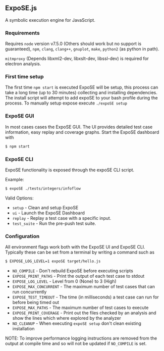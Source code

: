 ## ExpoSE.js

A symbolic execution engine for JavaScript.

### Requirements

Requires `node` version v7.5.0 (Others should work but no support is guaranteed), `npm`, `clang`, `clang++`, `gnuplot`, `make`, `python2` (as python in path).

`mitmproxy` (Depends libxml2-dev, libxslt-dev, libssl-dev) is required for electron analysis.

### First time setup

The first time `npm start` is executed ExpoSE will be setup, this process can take a long time (up to 30 minutes) collecting and installing dependencies. The install script will attempt to add expoSE to your bash profile during the process. To manually setup expose execute `./expoSE setup`

### ExpoSE GUI

In most cases cases the ExpoSE GUI. The UI provides detailed test case information, easy replay and coverage graphs. Start the ExpoSE dashboard with

```sh
$ npm start
```

### ExpoSE CLI

ExpoSE functionality is exposed through the expoSE CLI script.

Example:

```sh
$ expoSE ./tests/integers/infoflow
```

Valid Options:

* `setup`      - Clean and setup ExpoSE
* `ui`         - Launch the ExpoSE Dashboard
* `replay`     - Replay a test case with a specific input.
* `test_suite` - Run the pre-push test suite.

### Configuration

All environment flags work both with the ExpoSE UI and ExpoSE CLI. Typically these can be set from a terminal by writing a command such as

```sh
$ EXPOSE_LOG_LEVEL=1 expoSE target/hello.js
```

* `NO_COMPILE`              - Don't rebuild ExpoSE before executing scripts
* `EXPOSE_PRINT_PATHS`      - Print the output of each test case to stdout
* `EXPOSE_LOG_LEVEL`        - Level from 0 (None) to 3 (High)
* `EXPOSE_MAX_CONCURRENT`   - The maximum number of test cases that can run concurrently
* `EXPOSE_TEST_TIMEOUT`     - The time (in milliseconds) a test case can run for before being timed out
* `EXPOSE_MAX_PATHS`        - The maximum number of test cases to execute
* `EXPOSE_PRINT_COVERAGE`   - Print out the files checked by an analysis and show the lines which where explored by the analyzer
* `NO_CLEANUP`              - When executing `expoSE setup` don't clean existing installation

NOTE: To improve performance logging instructions are removed from the output at compile time and so will not be updated if `NO_COMPILE` is set.
